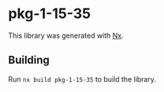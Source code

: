 # pkg-1-15-35

This library was generated with [Nx](https://nx.dev).

## Building

Run `nx build pkg-1-15-35` to build the library.
